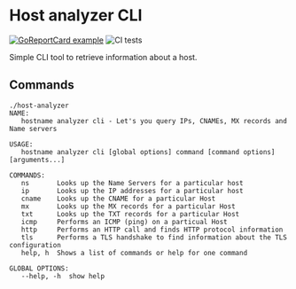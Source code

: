 # Host analyzer CLI
[![GoReportCard example](https://goreportcard.com/badge/github.com/pimg/host-analyzer)](https://goreportcard.com/report/github.com/pimg/host-analyzer) ![CI tests](https://github.com/pimg/host-analyzer/actions/workflows/main.yml/badge.svg)

Simple CLI tool to retrieve information about a host.

## Commands


```shell
./host-analyzer
NAME:
   hostname analyzer cli - Let's you query IPs, CNAMEs, MX records and Name servers

USAGE:
   hostname analyzer cli [global options] command [command options] [arguments...]

COMMANDS:
   ns       Looks up the Name Servers for a particular host
   ip       Looks up the IP addresses for a particular host
   cname    Looks up the CNAME for a particular Host
   mx       Looks up the MX records for a particular Host
   txt      Looks up the TXT records for a particular Host
   icmp     Performs an ICMP (ping) on a particual Host
   http     Performs an HTTP call and finds HTTP protocol information
   tls      Performs a TLS handshake to find information about the TLS configuration
   help, h  Shows a list of commands or help for one command

GLOBAL OPTIONS:
   --help, -h  show help
```
